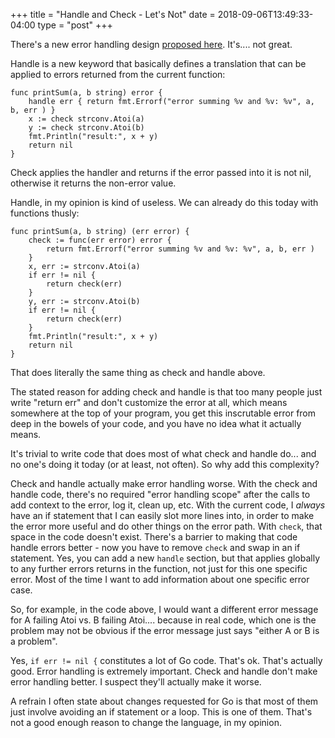 +++
title = "Handle and Check - Let's Not"
date = 2018-09-06T13:49:33-04:00
type = "post"
+++

There's a new error handling design [proposed here](https://go.googlesource.com/proposal/+/master/design/go2draft-error-handling.md).  It's.... not great.

Handle is a new keyword that basically defines a translation that can be applied
to errors returned from the current function:

```
func printSum(a, b string) error {
	handle err { return fmt.Errorf("error summing %v and %v: %v", a, b, err ) }
	x := check strconv.Atoi(a)
	y := check strconv.Atoi(b)
	fmt.Println("result:", x + y)
	return nil
}
```

Check applies the handler and returns if the error passed into it is not nil,
otherwise it returns the non-error value.

Handle, in my opinion is kind of useless. We can already do this today with functions thusly:

```
func printSum(a, b string) (err error) {
	check := func(err error) error { 
        return fmt.Errorf("error summing %v and %v: %v", a, b, err )
    }
	x, err := strconv.Atoi(a)
    if err != nil {
        return check(err)
    }
	y, err := strconv.Atoi(b)
    if err != nil {
        return check(err)
    }
	fmt.Println("result:", x + y)
	return nil
}
```

That does literally the same thing as check and handle above. 

The stated reason for adding check and handle is that too many people just write
"return err" and don't customize the error at all, which means somewhere at the
top of your program, you get this inscrutable error from deep in the bowels of
your code, and you have no idea what it actually means.

It's trivial to write code that does most of what check and handle do... and no
one's doing it today (or at least, not often).  So why add this complexity?

Check and handle actually make error handling worse.  With the check and handle
code, there's no required "error handling scope" after the calls to add context
to the error, log it, clean up, etc.  With the current code, I *always* have an
if statement that I can easily slot more lines into, in order to make the error
more useful and do other things on the error path.  With `check`, that space in
the code doesn't exist.  There's a barrier to making that code handle errors
better - now you have to remove `check` and swap in an if statement. Yes,
you can add a new `handle` section, but that applies globally to any further
errors returns in the function, not just for this one specific error.  Most of
the time I want to add information about one specific error case.

So, for example, in the code above, I would want a different error message for A
failing Atoi vs. B failing Atoi.... because in real code, which one is the
problem may not be obvious if the error message just says "either A or B is a
problem".

Yes, `if err != nil {` constitutes a lot of Go code.  That's ok.  That's actually
good.  Error handling is extremely important.  Check and handle don't make error
handling better.  I suspect they'll actually make it worse.

A refrain I often state about changes requested for Go is that most of them
just involve avoiding an if statement or a loop.  This is one of them.  That's
not a good enough reason to change the language, in my opinion.